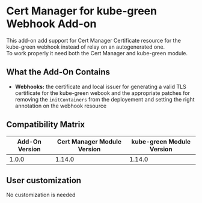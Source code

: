 # Cert Manager for kube-green Webhook Add-on

This add-on add support for Cert Manager Certificate resource for the kube-green webhook instead of
relay on an autogenerated one.  
To work properly it need both the Cert Manager and kube-green module.

## What the Add-On Contains

- **Webhooks:** the certificate and local issuer for generating a valid TLS certificate for the kube-green webook
	and the appropriate patches for removing the `initContainers` from the deployement and setting the right
	annotation on the webhook resource

## Compatibility Matrix

| Add-On Version | Cert Manager Module Version | kube-green Module Version |
|----------------|-----------------------------|---------------------------|
| 1.0.0          | 1.14.0                      | 1.14.0                    |

## User customization

No customization is needed
